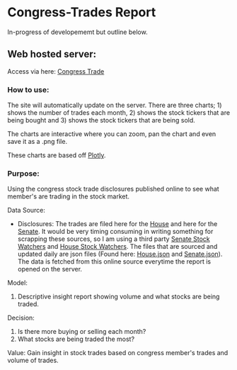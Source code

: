 # Congress-Trades Report

In-progress of developememt but outline below.

## Web hosted server:
Access via here: [Congress Trade](https://smartassets.shinyapps.io/Congress_Trades/)

### How to use:
The site will automatically update on the server. There are three charts; 1) shows the number of trades each month, 2) shows the stock tickers that are being bought and 3) shows the stock tickers that are being sold.

The charts are interactive where you can zoom, pan the chart and even save it as a .png file. 

These charts are based off [Plotly](https://plotly.com/).

### Purpose:
Using the congress stock trade disclosures published online to see what member's are trading in the stock market.

Data Source: 

* Disclosures:
The trades are filed here for the [House](https://disclosures-clerk.house.gov/) and here for the [Senate](https://efdsearch.senate.gov/search/home/). It would be very timing consuming in writing something for scrapping these sources, so I am using a third party [Senate Stock Watchers](https://senatestockwatcher.com/) and [House Stock Watchers](https://housestockwatcher.com/). The files that are sourced and updated daily are json files (Found here: [House.json](https://house-stock-watcher-data.s3-us-west-2.amazonaws.com/data/all_transactions.json) and [Senate.json](https://senate-stock-watcher-data.s3-us-west-2.amazonaws.com/aggregate/all_transactions.json)). The data is fetched from this online source everytime the report is opened on the server. 

Model: 
1) Descriptive insight report showing volume and what stocks are being traded.

Decision:
1) Is there more buying or selling each month?
2) What stocks are being traded the most?

Value:
Gain insight in stock trades based on congress member's trades and volume of trades.
